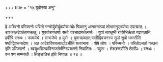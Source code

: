 +++
title = "१४ युवोरुषा अनु"

+++

हे अश्विनौ परिज्मनोः परितो गन्त्रोर्युवोर्युवयोरुभयोः श्रियमनु आगमनरूपां शोभामनुसृत्योषा उपाचरत् । उषःकालदेवतेहागच्छतु । युवयोरागतयोः सतोः पश्चादागतेत्यर्थः । युवां चाक्तुभी राश्रिभिर्ऋता यज्ञगतानि हवींषि वनथः । कामयेथे । सम्भजेथे ॥ युवोः । युष्मच्छब्दात् षष्ठीद्विवचनस्य सुपां सुपो भवन्तीति षष्ठीद्विवचनादेशः । अत आदेशविषयत्वाद्योऽचीति यत्वाभावः । शेषे लोपः । परिज्मनोः । परितोऽजतो गच्छत इति परिज्मानौ । श्वन्नुक्षन्नित्यादिनाजतेर्मनित्ययान्तो निपातितः । ऋुता । शेश्छन्दसीति शेर्लोपः । वनथः । वन षण सम्भक्तौ । तिङ्ङतिङ इति निघातः ॥ १४ ॥
